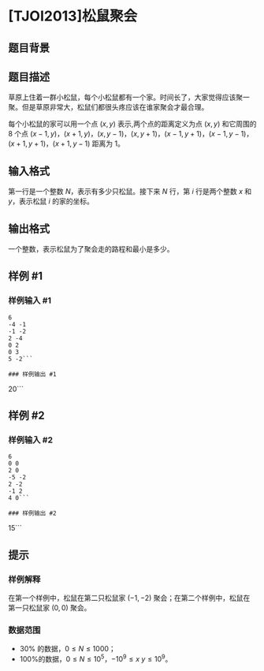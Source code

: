 # [TJOI2013]松鼠聚会

## 题目背景



## 题目描述

草原上住着一群小松鼠，每个小松鼠都有一个家。时间长了，大家觉得应该聚一聚。但是草原非常大，松鼠们都很头疼应该在谁家聚会才最合理。

每个小松鼠的家可以用一个点 $(x,y)$ 表示,两个点的距离定义为点 $(x,y)$ 和它周围的 $8$ 个点 $(x-1,y)$，$(x+1,y)$，$(x,y-1)$，$(x,y+1)$，$(x-1,y+1)$，$(x-1,y-1)$，$(x+1,y+1)$，$(x+1,y-1)$ 距离为 $1$。


## 输入格式

第一行是一个整数 $N$，表示有多少只松鼠。接下来 $N$ 行，第 $i$ 行是两个整数 $x$ 和 $y$，表示松鼠 $i$ 的家的坐标。

## 输出格式

一个整数，表示松鼠为了聚会走的路程和最小是多少。


## 样例 #1

### 样例输入 #1
```
6
-4 -1
-1 -2
2 -4
0 2
0 3
5 -2```

### 样例输出 #1

```
20```

## 样例 #2

### 样例输入 #2
```
6
0 0
2 0
-5 -2
2 -2
-1 2
4 0```

### 样例输出 #2

```
15```

## 提示

### 样例解释

在第一个样例中，松鼠在第二只松鼠家 $(-1,-2)$ 聚会；在第二个样例中，松鼠在第一只松鼠家 $(0,0)$ 聚会。

### 数据范围

- $30\%$ 的数据，$0\le N \le 1000$；
- $100\%$的数据，$0\le N \le 10^5$，$-10^9 \le x$ $y \le 10^9$。
